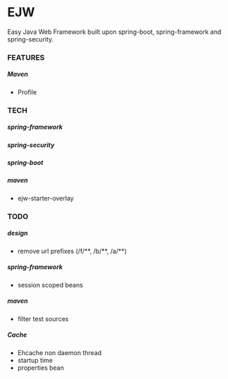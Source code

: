 # EJW
Easy Java Web Framework built upon spring-boot, spring-framework and spring-security.

### FEATURES
##### Maven
- Profile

### TECH
##### spring-framework
##### spring-security
##### spring-boot
##### maven
- ejw-starter-overlay

### TODO
##### design
- remove url prefixes (/f/\*\*, /b/\*\*, /a/\*\*)

##### spring-framework
- session scoped beans

##### maven
- filter test sources

##### Cache
- Ehcache non daemon thread
- startup time
- properties bean

